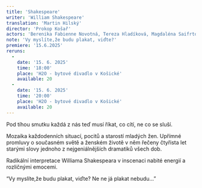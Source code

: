 ```yaml
---
title: 'Shakespeare'
writer: 'William Shakespeare'
translation: 'Martin Hilský'
director: 'Prokop Košař'
actors: 'Berenika Fabienne Novotná, Tereza Hladíková, Magdaléna Saifrtová, Vendula Smižanská, Lucie Kosařová, Viktorie Kozderová, Josefina Rajnišová, Marie Míková a Anežka Hrbková'
note: 'Vy myslíte,že budu plakat, viďte?'
premiere: '15.6.2025'
reruns:
  -
    date: '15. 6. 2025'
    time: '18:00'
    place: 'H2O - bytové divadlo v Košické'
    available: 20
  -
    date: '15. 6. 2025'
    time: '20:00'
    place: 'H2O - bytové divadlo v Košické'
    available: 20
---
```

Pod tíhou smutku každá z nás teď musí říkat, co cítí, ne co se sluší.

Mozaika každodenních situací, pocitů a starostí mladých žen. Upřímné promluvy o současném světě a ženském životě v něm řečeny čtyřista let starými slovy jednoho z nejgeniálnějších dramatiků všech dob. 

Radikální interpretace Williama Shakespeara v inscenaci nabité energií a rozličnými emocemi.

“Vy myslíte,že budu plakat, viďte? Ne ne já plakat nebudu...”
